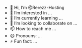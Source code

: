 - 👋 Hi, I’m @Rerezz-Hosting
- 👀 I’m interested in ...
- 🌱 I’m currently learning ...
- 💞️ I’m looking to collaborate on ...
- 📫 How to reach me ...
- 😄 Pronouns: ...
- ⚡ Fun fact: ...

<!---
Rerezz-Hosting/Rerezz-Hosting is a ✨ special ✨ repository because its `README.md` (this file) appears on your GitHub profile.
You can click the Preview link to take a look at your changes.
--->
